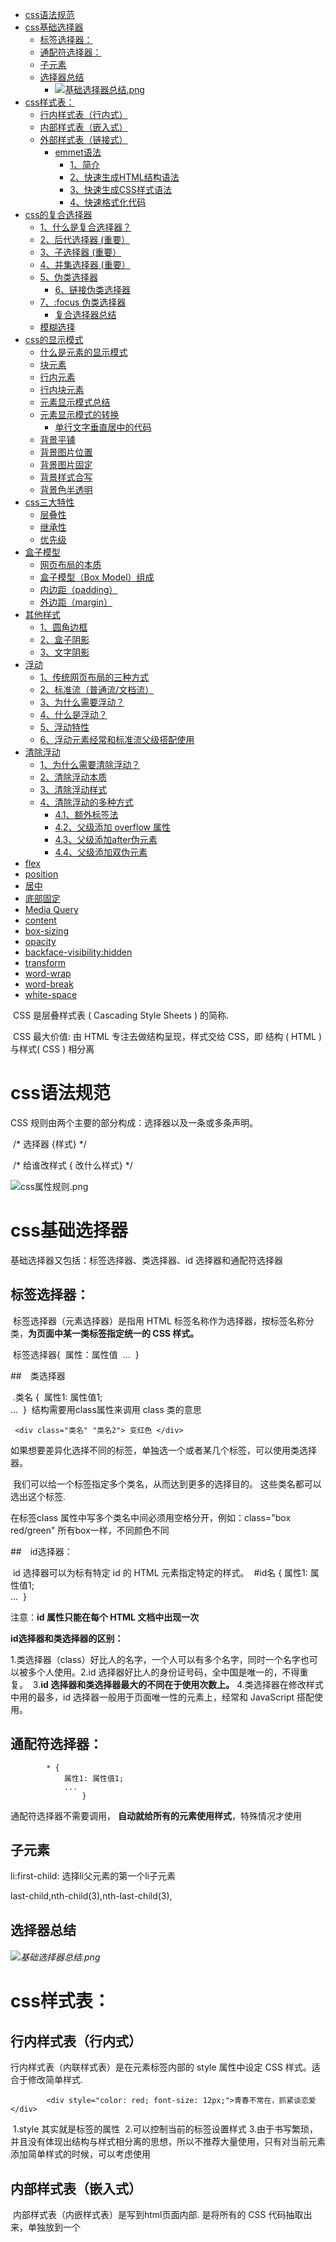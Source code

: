 - [ css语法规范](#head1)
- [ css基础选择器](#head2)
	- [ 标签选择器：](#head3)
	- [ 通配符选择器：](#head4)
	- [ 子元素](#head5)
	- [ 选择器总结](#head6)
		- [ ![基础选择器总结.png](https://i.loli.net/2021/07/12/H5zkcC6NgxqtVvp.png)](#head7)
- [ css样式表：](#head8)
	- [ 行内样式表（行内式）](#head9)
	- [ 内部样式表（嵌入式）](#head10)
	- [ 外部样式表（链接式）](#head11)
		- [ emmet语法](#head12)
			- [ 1、简介](#head13)
			- [ 2、快速生成HTML结构语法](#head14)
			- [ 3、快速生成CSS样式语法](#head15)
			- [ 4、快速格式化代码](#head16)
- [ css的复合选择器](#head17)
	- [ 1、什么是复合选择器？](#head18)
	- [2、后代选择器 (重要）](#head19)
	- [3、子选择器 (重要）](#head20)
	- [4、并集选择器 (重要）](#head21)
	- [ 5、伪类选择器](#head22)
		- [ 6、链接伪类选择器](#head23)
	- [7、:focus 伪类选择器](#head24)
		- [ 复合选择器总结](#head25)
	- [ 模糊选择](#head26)
- [ css的显示模式](#head27)
	- [ 什么是元素的显示模式](#head28)
	- [ 块元素](#head29)
	- [ 行内元素](#head30)
	- [ 行内块元素](#head31)
	- [ 元素显示模式总结](#head32)
	- [ 元素显示模式的转换](#head33)
		- [ 单行文字垂直居中的代码](#head34)
	- [ 背景平铺](#head35)
	- [ 背景图片位置](#head36)
	- [ 背景图片固定](#head37)
	- [ 背景样式合写](#head38)
	- [ 背景色半透明](#head39)
- [ css三大特性](#head40)
	- [ 层叠性](#head41)
	- [ 继承性](#head42)
	- [ 优先级](#head43)
- [ 盒子模型](#head44)
	- [ 网页布局的本质](#head45)
	- [盒子模型（Box Model）组成](#head46)
	- [ 内边距（padding）](#head47)
	- [ 外边距（margin）](#head48)
- [ 其他样式	](#head49)
	- [ 1、圆角边框](#head50)
	- [ 2、盒子阴影](#head51)
	- [ 3、文字阴影](#head52)
- [ 浮动](#head53)
	- [ 1、传统网页布局的三种方式](#head54)
	- [ 2、标准流（普通流/文档流）](#head55)
	- [ 3、为什么需要浮动？](#head56)
	- [ 4、什么是浮动？](#head57)
	- [ 5、浮动特性](#head58)
	- [ 6、浮动元素经常和标准流父级搭配使用](#head59)
- [ 清除浮动](#head60)
	- [ 1、为什么需要清除浮动？](#head61)
	- [ 2、清除浮动本质](#head62)
	- [ 3、清除浮动样式](#head63)
	- [ 4、清除浮动的多种方式](#head64)
		- [ 4.1、额外标签法](#head65)
		- [4.2、父级添加 overflow 属性](#head66)
		- [ 4.3、父级添加after伪元素](#head67)
		- [ 4.4、父级添加双伪元素](#head68)
- [ flex](#head69)
- [ position](#head70)
- [ 居中](#head71)
- [ 底部固定](#head72)
- [Media Query](#head73)
- [content ](#head74)
- [ box-sizing](#head75)
- [opacity ](#head76)
- [ backface-visibility:hidden](#head77)
- [transform ](#head78)
- [ word-wrap](#head79)
- [ word-break](#head80)
- [ white-space](#head81)

​       CSS 是层叠样式表 ( Cascading Style Sheets ) 的简称.

​    CSS 最大价值: 由 HTML 专注去做结构呈现，样式交给 CSS，即 结构 ( HTML ) 与样式( CSS ) 相分离



# <span id="head1"> css语法规范</span>
CSS 规则由两个主要的部分构成：选择器以及一条或多条声明。

​        /* 选择器 {样式} */

​        /* 给谁改样式 { 改什么样式} */

![css属性规则.png](https://i.loli.net/2021/07/11/6OwJpnETo1evst3.png) 



# <span id="head2"> css基础选择器</span>

基础选择器又包括：标签选择器、类选择器、id 选择器和通配符选择器

## <span id="head3"> 标签选择器：</span>

​    标签选择器（元素选择器）是指用 HTML 标签名称作为选择器，按标签名称分类，**为页面中某一类标签指定统一的 CSS 样式。**

​    标签选择器{
​        属性：属性值
​        ...
​    }

##　类选择器


​    .类名 {
​        属性1: 属性值1;  
​        ...
​    } 
​    结构需要用class属性来调用  class  类的意思

     <div class="类名" "类名2"> 变红色 </div>
​    如果想要差异化选择不同的标签，单独选一个或者某几个标签，可以使用类选择器。

​    我们可以给一个标签指定多个类名，从而达到更多的选择目的。 这些类名都可以选出这个标签.

   在标签class 属性中写多个类名中间必须用空格分开，例如：class="box red/green" 所有box一样，不同颜色不同

##　id选择器：

​    id 选择器可以为标有特定 id 的 HTML 元素指定特定的样式。
​         #id名 {
属性1: 属性值1;  
...
​        } 

注意：**id 属性只能在每个 HTML 文档中出现一次**

**id选择器和类选择器的区别：**

​    1.类选择器（class）好比人的名字，一个人可以有多个名字，同时一个名字也可以被多个人使用。
​    2.id 选择器好比人的身份证号码，全中国是唯一的，不得重复。
​    3.**id 选择器和类选择器最大的不同在于使用次数上。**
​    4.类选择器在修改样式中用的最多，id 选择器一般用于页面唯一性的元素上，经常和 JavaScript 搭配使用。

## <span id="head4"> 通配符选择器：</span>

```
        * {
            属性1: 属性值1;  
            ...
                }
```
通配符选择器不需要调用， **自动就给所有的元素使用样式**，特殊情况才使用

## <span id="head5"> 子元素</span>

li:first-child: 选择li父元素的第一个li子元素

last-child,nth-child(3),nth-last-child(3),

## <span id="head6"> 选择器总结</span>

###### <span id="head7"> ![基础选择器总结.png](https://i.loli.net/2021/07/12/H5zkcC6NgxqtVvp.png)</span>

# <span id="head8"> css样式表：</span>

## <span id="head9"> 行内样式表（行内式）</span>

行内样式表（内联样式表）是在元素标签内部的 style 属性中设定 CSS 样式。适合于修改简单样式.

            <div style="color: red; font-size: 12px;">青春不常在，抓紧谈恋爱</div>
​        1.style 其实就是标签的属性
​        2.可以控制当前的标签设置样式
​        3.由于书写繁琐，并且没有体现出结构与样式相分离的思想，所以不推荐大量使用，只有对当前元素添加简单样式的时候，可以考虑使用

## <span id="head10"> 内部样式表（嵌入式）</span>

​        内部样式表（内嵌样式表）是写到html页面内部. 是将所有的 CSS 代码抽取出来，单独放到一个 <style> 标签中
​        语法：

            <style>
                div {
                color: red;
                font-size: 12px;
                }
            </style>

​        1.<style> 标签理论上可以放在 HTML 文档的任何地方，但一般会放在文档的<head>标签中
​        2.通过此种方式，可以方便控制当前整个页面中的元素样式设置
​        3.代码结构清晰，但是并没有实现结构与样式完全分离

## <span id="head11"> 外部样式表（链接式）</span>

​    实际开发都是外部样式表. 适合于样式比较多的情况. 核心是:样式单独写到CSS 文件中，之后把CSS文件引入到 HTML 页面中使用.

       1. 新建一个后缀名为 .css 的样式文件，把所有 CSS 代码都放入此文件中。
       2. 在 HTML 页面中，使用<link> 标签引入这个文件。
     
           <link rel="stylesheet"  href="css文件路径">

### <span id="head12"> emmet语法</span>

###### <span id="head13"> 1、简介</span>

​		Emmet语法的前身是Zen coding,它使用缩写,来提高html/css的编写速度, Vscode内部已经集成该语法。

​		快速生成HTML结构、快速生成CSS样式语法

​		快速生成CSS样式语法

###### <span id="head14"> 2、快速生成HTML结构语法</span>

- 生成标签 直接**输入标签名 按tab键**即可   比如  div   然后tab 键， 就可以生成 <div></div>
- 如果想要生成多个相同标签  加上 * 就可以了 比如   **div*3  就可以快速生成3个div**
- 如果有**父子级关系的标签，可以用 >**  比如   ul > li就可以了
- 如果有**兄弟关系的标签，用  +**  就可以了 比如 div+p  
- 如果生成带有类名/id名字的，  直接写  .demo/#two   然后tab 键就可以了
- 如果生成的**div 类名是有顺序的， 可以后面加自增符号  $** 
- 如果想要在生成的**标签内部写内容可以用  div{文字}**  
- ```div{$}*5       .demo$*5                 ```

###### <span id="head15"> 3、快速生成CSS样式语法</span>

CSS 基本采取简写形式即可

​		比如 w200   按tab  可以 生成  width: 200px;

​		比如 lh26px   按tab  可以生成  line-height: 26px;

###### <span id="head16"> 4、快速格式化代码</span>

Vscode  快速格式化代码:   shift+alt+f

也可以设置 当我们 保存页面的时候自动格式化代码:

1）文件 ------.>【首选项】---------->【设置】；

2）搜索emmet.include;

3）在settings.json下的【工作区设置】中添加以下语句：

​		"editor.formatOnType": true,

​		"editor.formatOnSave": true

# <span id="head17"> css的复合选择器</span>

## <span id="head18"> 1、什么是复合选择器？</span>

​		在 CSS 中，可以根据选择器的类型把选择器分为**基础选择器**和**复合选择器**，复合选择器是建立在基础选择器之上，对基本选择器进行组合形成的。 
​		常用的复合选择器包括：**后代选择器、子选择器、并集选择器、伪类选择器**等等

## <span id="head19">2、后代选择器 (重要）</span>

​		后代选择器又称为包含选择器，可以选择父元素里面子元素。

```
元素1 元素2(样式声明}
```

上述语法表示选择元素 1 里面的所有元素 2 (后代元素)。

**语法说明**：

- 元素1 和 元素2 中间用空格隔开
- 元素1 是父级，元素2 是子级，最终选择的是元素2
- 元素2 可以是儿子，也可以是孙子等，只要是元素1 的后代即可
- 元素1 和 元素2 可以是任意基础选择器

## <span id="head20">3、子选择器 (重要）</span>

​		（简单理解就是选亲儿子元素）

```
元素1 > 元素2{样式声明}
```

​		上述语法表示选择元素1 里面的所有直接后代(子元素) 元素2。

**语法说明**：

- 元素1 和 元素2 中间用 大于号 隔开
- 元素1 是父级，元素2 是子级，最终选择的是元素2
- 元素2 必须是亲儿子，其孙子、重孙之类都不归他管. 你也可以叫他 亲儿子选择器

## <span id="head21">4、并集选择器 (重要）</span>

​		并集选择器可以选择多组标签, 同时为他们定义相同的样式，通常用于集体声明。并集选择器是各选择器通过英文逗号（,）连接而成，任何形式的选择器都可以作为并集选择器的一部分。

```
元素1，元素2{样式声明}
```

​		上述语法表示选择元素1 和 元素2。

**语法说明**：

- 元素1 和 元素2 中间用逗号隔开
- 逗号可以理解为和的意思
- 并集选择器通常用于集体声明





## <span id="head22"> 5、伪类选择器</span>

​		伪类选择器用于**向某些选择器添加特殊的效果**，比如给链接添加特殊效果，或选择第1个，第n个元素。

###### <span id="head23"> 6、链接伪类选择器</span>

**语法：**

​		伪类选择器书写最大的特点是用冒号（:）表示，比如 :hover 、 :first-child 。

​		a:link	没有点击过的(访问过的)链接
​		a:visited	点击过的(访问过的)链接
​		a:hover	鼠标经过的那个链接
​		a:active	鼠标正在按下还没有弹起鼠标的那个链接

**链接伪类选择器注意事项**

​		为了确保生效，**请按照 LVHA 的循顺序声明 :link－:visited－:hover－:active。**

​		记忆法：love hate 或者 lv 包包 hao 。

​		因为 a 链接在浏览器中具有默认样式，所以我们实际工作中都需要给链接单独指定样式。

**链接伪类选择器实际工作开发中的写法**：

```
/*a是标签选择器所有的连接*/
a {
	color: gray;
}
/* :hover是链接伪类选择器鼠标经过*/
a:hover {
	co1or: red;/*鼠标经过的时候，由原来的灰色变成了红色*/
}

```

## <span id="head24">7、:focus 伪类选择器</span>

​		:focus 伪类选择器用于选取获得焦点的表单元素。焦点就是光标，一般情况 <input> 类表单元素才能获取

```
input: focus{
	background-color:yellow;
}
```

###### <span id="head25"> 复合选择器总结</span>

![](https://i.loli.net/2021/07/08/xUlBFwXmCKghfo8.png)

## <span id="head26"> 模糊选择</span>

```html
// class 属性值包含 "test" 的所有 div 元素
div[class*="test"]
.show-grid下的class属性值包含 "test" 
.show-grid [class*="test"]
// class属性值以 "test" 开头 
div[class^="test"]
// class属性值以 "test" 结尾
div[class$="test"]
```



# <span id="head27"> css的显示模式</span>

## <span id="head28"> 什么是元素的显示模式</span>

**定义：**

​		元素显示模式就是元素（标签）以什么方式进行显示，比如<div>自己占一行，比如一行可以放多个<span>。

**作用：**

​		网页的标签非常多，在不同地方会用到不同类型的标签，了解他们的特点可以更好的布局我们的网页。

## <span id="head29"> 块元素</span>

**常见的块元素**：

```
<h1>~<h6>、<p>、<div>、<ul>、<ol>、<li>
```

​		<div> 标签是最典型的块元素。

**块级元素的特点**：

- 自己独占一行。
- 高度，宽度、外边距以及内边距都可以控制。
- 宽度默认是容器（父级宽度）的100%。
- 是一个容器及盒子，里面**可以放行内或者块级元素。**

**注意：**

​		**文字类的元素内不能放块级元素**

```
<p> 标签主要用于存放文字，因此 <p> 里面不能放块级元素，特别是不能放<div> 
同理， <h1>~<h6>等都是文字类块级标签，里面也不能放其他块级元素
```



## <span id="head30"> 行内元素</span>

**常见的行内元素：**

```
<a>、<strong>、<b>、<em>、<i>、<del>、<s>、<ins>、<u>、<span>
```

​		<span> 标签是最典型的行内元素。有的地方也将行内元素称为内联元素。

**行内元素的特点：**

- 相邻行内元素在一行上，一行可以显示多个。

- **高、宽直接设置是无效的。**

- 默认宽度就是它本身内容的宽度。

- 行内元素只能容纳文本或其他行内元素。

  

**注意：**
		链接里面不能再放链接
		特殊情况链接 <a> 里面可以放块级元素，但是给 <a> 转换一下块级模式最安全



## <span id="head31"> 行内块元素</span>

**常见的行内块标签**：

```
<img />、<input />、<td>
```

​		**它们同时具有块元素和行内元素的特点。有些资料称它们为行内块元素。**

**行内块元素的特点**：

- 和相邻行内元素（行内块）在一行上，但是他们之间会有空白缝隙。
- 一行可以显示多个（行内元素特点）。
- 默认宽度就是它本身内容的宽度（行内元素特点）。
- 高度，行高、外边距以及内边距都可以控制（块级元素特点）。

## <span id="head32"> 元素显示模式总结</span>

![1570870718415.png](https://i.loli.net/2021/07/12/YGDSukyfRTAKCWp.png)

​		学习元素显示模式的主要目的就是分清它们各自的特点，当我们网页布局的时候，在合适的地方用合适的标签元素。

## <span id="head33"> 元素显示模式的转换</span>

**简单理解**: 

​		一个模式的元素需要另外一种模式的特性
​		比如想要增加链接 <a> 的触发范围。   

**转换方式**

- 转换为块元素：display:block;
- 转换为行内元素：display:inline;
- 转换为行内块：display: inline-block;

### <span id="head34"> 单行文字垂直居中的代码</span>

**解决方案**:    

​		让文字的行高等于盒子的高度  就可以让文字在当前盒子内垂直居中

```
 div {
            width: 200px;
            height: 40px;
            background-color: pink;
            line-height: 40px;
        }
```

**简单理解**: 

​		行高的上空隙和下空隙把文字挤到中间了，

​		如果行高小于盒子高度,文字会偏上，

​		如果行高大于盒子高度,则文字偏下。

## <span id="head35"> 背景平铺</span>

```
            /* 1.背景图片不平铺 */
            background-repeat: no-repeat;
            /* 2.默认的情况下,背景图片是平铺的 */
            background-repeat: repeat;
            /* 3. 沿着x轴平铺 */
            background-repeat: repeat-x;
            /* 4. 沿着Y轴平铺 */
            background-repeat: repeat-y;
```

## <span id="head36"> 背景图片位置</span>

```

```

​		如果指定的两个值是精确单位和方位名词混合使用，则第一个值是 x 坐标，第二个值是 y 坐标

## <span id="head37"> 背景图片固定</span>

​	background-attachment:scroll背景图像是随对象内容滚动
​	background-attachment:fixed背员图像固定

## <span id="head38"> 背景样式合写</span>

```
    /* background-image: url(images/bg.jpg);
    background-repeat: no-repeat;
    background-position: center top; */
    /* 把背景图片固定住 */
    /* background-attachment: fixed;
    background-color: black; */
    background: black url(images/bg.jpg) no-repeat fixed center top;

```

## <span id="head39"> 背景色半透明</span>

```
            background: rgba(0, 0, 0, .3);
```

- 最后一个参数是 alpha 透明度，取值范围在 0~1之间
- 我们习惯把 0.3 的 0 省略掉，写为 background: rgba(0, 0, 0, .3);

# <span id="head40"> css三大特性</span>

## <span id="head41"> 层叠性</span>

​		相同选择器给设置相同的样式，此时一个样式就会覆盖（层叠）另一个冲突的样式。层叠性主要解决样式冲突的问题

​		层叠性原则:

- 样式冲突，遵循的原则是就近原则，哪个样式离结构近，就执行哪个样式
- 样式不冲突，不会层叠

```
       div {
           color: red;
           font-size: 12px;
       }
       div {         /* 被覆盖 */
           color: black;
       }
```



## <span id="head42"> 继承性</span>

​		CSS中的继承: 子标签会继承父标签的某些样式，如文本颜色和字号。恰当地使用继承可以简化代码，降低 CSS 样式的复杂性。

```
    <style>
        div {
            color: pink;
            font-size: 14px;
        }
    </style>
</head>
<body>
    <div><      !-- 继承 -->
        <p>龙生龙，凤生凤，老鼠生的孩子会打洞</p>
    </div>
</body>
```



子元素可以继承父元素的样式：

​	（text-，font-，line-这些元素开头的可以继承，以及color属性）



行高的继承性：

```css
 body {
   font:12px/1.5 Microsoft YaHei；
 }
```

- 行高可以跟单位也可以不跟单位
- 如果子元素没有设置行高，则会继承父元素的行高为 1.5
- 此时子元素的行高是：当前子元素的文字大小 * 1.5
- body 行高 1.5  这样写法最大的优势就是里面子元素可以根据自己文字大小自动调整行高

## <span id="head43"> 优先级</span>

当同一个元素指定多个选择器，就会有优先级的产生。

- 选择器相同，则执行层叠性
- 选择器不同，则根据选择器权重执行



选择器优先级计算表格：

![1571490129794.png](https://i.loli.net/2021/07/12/5dRxEVyBoh8NLrb.png)



```
  div {
            color: pink!important;
        }
```



优先级注意点:

1. 权重是有4组数字组成,但是不会有进位。

2. **行内>id选择器>类选择器>元素选择器,** 以此类推..

3. 等级判断从左向右，如果某一位数值相同，则判断下一位数值。

4. 可以简单记忆法:  通配符和继承权重为0, 标签选择器为1,类(伪类)选择器为 10, id选择器 100, 行内样式表为 1000, !important 无穷大.

5. 继承的权重是0， **如果该元素没有直接选中，不管父元素权重多高，子元素得到的权重都是 0。**

   ```
     /* 父亲的权重是 100  */
           #father {
               color: red!important;
           }
           /* p继承的权重为 0 */
           p {
               color: pink;
           }
       <div id="father">
           <p>你还是很好看</p>  ！！！粉色
       </div>
   ```

   ```
           .nav {
               color: red;
           }
           /* 继承的权重是0 */
           li {
               color: pink;
           }
       
       <ul class="nav">
           <li>人生四大悲</li>  !!! 粉色
   ```

   

权重叠加：如果是复合选择器，则会有权重叠加，需要计算权重。

```
      /* 复合选择器会有权重叠加的问题 */
       /* 权重虽然会叠加,但是永远不会有进位 */
       /* ul li 权重  0,0,0,1 + 0,0,0,1  =  0,0,0,2     2 */
        ul li {
            color: green;
        }
        /* li 的权重是 0,0,0,1    1 */
        li {
            color: red;
        }
        /* .nav li  权重    0,0,1,0  +  0,0,0,1  =  0,0,1,1    11 */          ！！！权重最高
        .nav li {
            color: pink;    
```



# <span id="head44"> 盒子模型</span>

## <span id="head45"> 网页布局的本质</span>

网页布局的核心本质： 就是利用 CSS 摆盒子。



网页布局过程：

1. 先准备好相关的网页元素，网页元素基本都是盒子 Box 。
2. 利用 CSS 设置好盒子样式，然后摆放到相应位置。
3. 往盒子里面装内容

## <span id="head46">盒子模型（Box Model）组成</span>

​		盒子模型：把 HTML 页面中的布局元素看作是一个矩形的盒子，也就是一个盛装内容的容器。

​		CSS 盒子模型本质上是一个盒子，封装周围的 HTML 元素，它包括：**边框**、**外边距**、**内边距**、和 **实际内容**

![1571492536942.png](https://i.loli.net/2021/07/12/zpE6AfXL9OqdlMB.png)

**表格的细线边框**

border-collapse 属性控制浏览器绘制表格边框的方式。它控制相邻单元格的边框。

```css
 border-collapse: collapse;  表示相邻边框合并在一起
```

**边框会影响盒子实际大小**

**边框会额外增加盒子的实际大小。**因此我们有两种方案解决：

- 测量盒子大小的时候,不量边框。
- 如果测量的时候包含了边框,则需要 width/height 减去边框宽度

## <span id="head47"> 内边距（padding）</span>



**内边距会影响盒子实际大小**

- 如果盒子**已经有了宽度和高度，此时再指定内边框，会撑大盒子。**
- 如何盒子本身没有指定width/height属性, 则此时padding不会撑开盒子大小。
- 保证盒子跟效果图大小保持一致，则让 width/height 减去多出来的内边距大小即可。

## <span id="head48"> 外边距（margin）</span>

**外边距典型应用**

外边距可以让块级盒子水平居中的两个条件：

- 盒子必须指定了宽度（width）。
- 盒子左右的外边距都设置为 auto 。

常见的写法，以下三种都可以：

```css
margin-left: auto;   margin-right: auto;
margin: auto;
margin: 0 auto;
```

注意：以上方法是让**块级元素水平居中**，行**内元素或者行内块元素水平居中给其父元素添加 text-align:center 即可。**

**外边距合并**

使用 margin 定义块元素的垂直外边距时，可能会出现外边距的合并。

主要有两种情况:

1、相邻块元素垂直外边距的合并

​		当上下相邻的两个块元素（兄弟关系）相遇时，如果上面的元素有下外边距 margin-bottom，下面的元素有上外边距 margin-top ，则他们之间的**垂直间距不是 margin-bottom 与 margin-top 之和。取两个值中的较大者**这种现象被称为相邻块元素垂直外边距的合并。

解决方案：
		**尽量只给一个盒子添加 margin 值。**

2、嵌套块元素垂直外边距的塌陷

​		对于两个嵌套关系（父子关系）的块元素，父元素有上外边距同时子元素也有上外边距，此时父元素会塌陷较大的外边距值。

![1571494373778.png](https://i.loli.net/2021/07/12/pixzYQ9ECf7BJIU.png)

解决方案：

- 可以为父元素定义上边框。
- 可以为父元素定义上内边距。
- 可以为父元素添加 overflow:hidden。

​		注意：行内元素为了照顾兼容性，尽量只设置左右内外边距，不要设置上下内外边距。但是转换为块级和行内块元素就可以了

# <span id="head49"> 其他样式	</span>

## <span id="head50"> 1、圆角边框</span>

```
width: 200px;
height: 200px;
/* 50% 就是宽度和高度的一半  等价于 100px */
border-radius: 50%;

width: 300px;
height: 100px;
/* 圆角矩形设置为高度的一半 */
border-radius: 50px;

/* border-radius: 10px 20px 30px 40px; */
border-top-left-radius: 20px;
```



- 参数值可以为数值或百分比的形式
- 如果是正方形，想要设置为一个圆，把数值修改为高度或者宽度的一半即可，或者直接写为 50%
- 该属性是一个简写属性，可以跟四个值，分别代表左上角、右上角、右下角、左下角
- 分开写：border-top-left-radius、border-top-right-radius、border-bottom-right-radius 和border-bottom-left-radius

## <span id="head51"> 2、盒子阴影</span>



```css
 /* 原先盒子没有影子,当我们鼠标经过盒子就添加阴影效果 */
box-shadow: 10px 10px 10px -4px rgba(0, 0, 0, .3);

box-shadow: h-shadow v-shadow blur spread color inset; 
```

![1571541874805.png](https://i.loli.net/2021/07/13/8iOLaDFPtj4S1zh.png)

## <span id="head52"> 3、文字阴影</span>

在 CSS3 中，我们可以使用 text-shadow 属性将阴影应用于文本。
语法：

```css
text-shadow: h-shadow v-shadow blur color;
text-shadow: 5px 5px 6px rgba(0, 0, 0, .3);

```



# <span id="head53"> 浮动</span>

## <span id="head54"> 1、传统网页布局的三种方式</span>

​	CSS 提供了三种传统布局方式(简单说,就是盒子如何进行排列顺序)：

- 普通流（标准流）
- 浮动
- 定位

注意：实际开发中，一个页面基本都包含了这三种布局方式（后面移动端学习新的布局方式） 。

## <span id="head55"> 2、标准流（普通流/文档流）</span>

所谓的标准流:  就是标签按照规定好默认方式排列

1. 块级元素会独占一行，从上向下顺序排列。常用元素：div、hr、p、h1~h6、ul、ol、dl、form、table
2. 行内元素会按照顺序，从左到右顺序排列，碰到父元素边缘则自动换行。常用元素：span、a、i、em 等 

以上都是标准流布局，我们前面学习的就是标准流，标准流是最基本的布局方式。

## <span id="head56"> 3、为什么需要浮动？</span>

​		总结： 有很多的布局效果，标准流没有办法完成，此时就可以利用浮动完成布局。 因为浮动可以改变元素标签默认的排列方式.

​		**浮动最典型的应用：可以让多个块级元素一行内排列显示。**

​		网页布局第一准则：**多个块级元素纵向排列找标准流，多个块级元素横向排列找浮动**。

## <span id="head57"> 4、什么是浮动？</span>

​		float 属性用于创建浮动框，将其移动到一边，直到左边缘或右边缘触及包含块或另一个浮动框的边缘。

语法：

```css
float: none/left/right(默认元素不浮动，元素向左浮动，元素向右浮动)
```

## <span id="head58"> 5、浮动特性</span>

加了浮动之后的元素,会具有很多特性,需要我们掌握的.

1、浮动元素会**脱离标准流**(脱标：**浮动的盒子不再保留原先的位置**)

![1571544653264.png](https://i.loli.net/2021/07/13/hMRV7lLImiDaZW4.png)

2、浮动的元素会**一行内显示并且元素顶部对齐**

​		浮动的元素是互相贴靠在一起的（不会有缝隙），如果父级宽度装不下这些浮动的盒子，多出的盒子会另起一行对齐。

3、浮动的元素会**具有行内块元素的特性**

​		如果行内元素有了浮动，则不需要转換块行内块元素就可以直接给高度和宽度

​	如果块级盒子没有设置宽度，默认宽度和父级一样宽，但是添加浮动后，它的大小根据内容来決定
​	浮动的盒子中间是没有缝隙的，是紧挨着一起的

## <span id="head59"> 6、浮动元素经常和标准流父级搭配使用</span>

为了约束浮动元素位置, 我们网页布局一般采取的策略是:

​		先用标准流父元素排列上下位置, 之后内部子元素采取浮动排列左右位置. 

1、浮动和标准流的父盒子搭配。

先用标准流的父元素排列上下位置, 之后内部子元素采取浮动排列左右位置

2、一个元素浮动了，理论上其余的兄弟元素也要浮动。

一个盒子里面有多个子盒子，如果其中一个盒子浮动了，其他兄弟也应该浮动，以防止引起问题。

**浮动的盒子只会影响浮动盒子后面的标准流**,不会影响前面的标准流.

# <span id="head60"> 清除浮动</span>

## <span id="head61"> 1、为什么需要清除浮动？</span>

​		由于父级盒子很多情况下，不方便给高度，但是子盒子浮动又不占有位置，最后父级盒子高度为 0 时，就会影响下面的标准流盒子。

![1571555883628.png](https://i.loli.net/2021/07/18/S3qrI2TE9oLtZJu.png)

## <span id="head62"> 2、清除浮动本质</span>

清除浮动的本质是清除浮动元素造成的影响：浮动的子标签无法撑开父盒子的高度

注意：

- 如果父盒子本身有高度，则不需要清除浮动
- 清除浮动之后，父级就会根据浮动的子盒子自动检测高度。
- 父级有了高度，就不会影响下面的标准流了

## <span id="head63"> 3、清除浮动样式</span>

```css
clear:属性值;

left不允许左侧有浮动元素（清除左侧浮动的影响）
rigth不允许右侧有浮动元素（清除右侧浮动的影响）
both同时清除左右两侧浮动的影响
```

我们实际工作中， 几乎只用 clear: both; **清除浮动的策略是:  闭合浮动.** 			闭合浮动.  只让浮动在父盒子内部影响,不影响父盒子外面的其他盒子.



## <span id="head64"> 4、清除浮动的多种方式</span>

### <span id="head65"> 4.1、额外标签法</span>

额外标签法也称为隔墙法，是 W3C 推荐的做法。

使用方式：

​		额外标签法会**在浮动元素末尾添加一个空的标签。**

```html
例如 <div style="clear:both"></div>，或者其他标签（如<br />等）。
```

​		优点： 通俗易懂，书写方便

​		缺点： 添加许多无意义的标签，结构化较差

​		注意： 要求**这个新的空标签必须是块级元素。**

### <span id="head66">4.2、父级添加 overflow 属性</span>

可以给父级添加 overflow 属性，将其属性值设置为 hidden、 auto 或 scroll 。

```css
overflow:hidden | auto | scroll;
```

优点：代码简洁

缺点：无法显示溢出的部分

注意：是给父元素添加代码

### <span id="head67"> 4.3、父级添加after伪元素</span>

:after 方式是额外标签法的升级版。给父元素添加：

```css
 .clearfix:after {  
   content: ""; 
   display: block; 
   height: 0; 
   clear: both; 
   visibility: hidden;  
 } 
 .clearfix {  /* IE6、7 专有 */ 
   *zoom: 1;
 }   
```

优点：没有增加标签，结构更简单

缺点：照顾低版本浏览器

代表网站： 百度、淘宝网、网易等

### <span id="head68"> 4.4、父级添加双伪元素</span>

给父元素添加

```css
 .clearfix:before,.clearfix:after {
   content:"";
   display:table; 
 }
 .clearfix:after {
   clear:both;
 }
 .clearfix {
    *zoom:1;
 }   
```

优点：代码更简洁

缺点：照顾低版本浏览器

代表网站：小米、腾讯等

# <span id="head69"> flex</span>





# <span id="head70"> position</span>

1.     Absolute：绝对定位，是相对于最近的且不是static定位的父元素来定位

2. Fixed：绝对定位，是相对于浏览器窗口来定位的，是固定的，不会跟屏幕一起滚动。

3. Relative：相对定位，是相对于其原本的位置来定位的。

4. Static：默认值，没有定位。

5. Inherit：继承父元素的position值。

   

首先设置4个div：

<img src="https://pic.rmb.bdstatic.com/bjh/1fbe092fc8e8033c3dba4057253c522a.jpeg" alt="image.png" title="image.png" />

给第二个div设置absolute:

```
height:100px;
background-color: blueviolet;         
position:relative;
left:50px;
top:50px;
```


<img src="https://pic.rmb.bdstatic.com/bjh/5ecc8eb00774af44c4e43158214aa862.jpeg" alt="image.png" title="image.png" />

第二个div设置了absolute,则该div的宽度就由文本决定，且**下面的div会上移占据之前第二个div的位置**，top和left是相对于**离它最近且不是static定位的父元素**来定位的，在此div2因为没有父元素，所以第二个div相对于根元素即html元素来定位。

将第二个div设置为relative：

```
 height:100px;
 background-color: blueviolet;         
 position:relative;
 left:50px;
 top:50px;
```

![image.png](https://pic.rmb.bdstatic.com/bjh/9e39778f1b401f4684afb445c923f527.jpeg)

设置**relative的div不会影响其他div的位置，且top和left是相对于它原本自身的位置来定位。**

给第二个div添加一个父div：

```
.container1{
position:absolute;
height:200px;
background-color: greenyellow;          

.div2{
height:100px;
background-color: blueviolet;
position:absolute;
top:50px;
left:50px;
```

![image.png](https://pic.rmb.bdstatic.com/bjh/0479a64bb5f87c52a149deb43ea3233a.jpeg)

div2的父div设置为absolute，下面的div3,div4会上移，div2也设置为absolute，div2就会相对于父div来定位。



若将div2即第二个div的absolute改为relative：

![image.png](https://pic.rmb.bdstatic.com/bjh/370ff1f35e2fe76925133e02b56d0234.jpeg)

注意，上面两个图的第二个div与父div的上边距是不同的，第一个是**absolute相对父div来定位**，第二个是**relative相对原来本身的位置来定位**。可能此时你会注意到两个图的第二个div的宽度不同，在没有给div设置宽度的情况下，第一个是设为**absolute，所以宽度为文本宽度**，第二个是**relative，所以宽度与父元素宽度相同**。

若保持上面的两种情况，都将第二个div的宽度设为500px，得到效果如下

![image.png](https://pic.rmb.bdstatic.com/bjh/ee948091eeecc2477209511c6f3e560a.jpeg)

由上图可以知道，**absolute定位的子元素宽度不会影响父元素的宽，而relative定位的子元素会撑大父元素**。

Absolution：元素会脱离文档流，定位是相对于离它最近的且不是static定位的父元素而言，若该元素没有设置宽度，则宽度由元素里面的内容决定，且宽度不会影响父元素，定位为absolution后，原来的位置相当于是空的，下面的的元素会来占据。

Relative：元素仍处于文档流中

，定位是相对于原本自身的位置，若没有设置宽度，则宽度为父元素的宽度，该元素的大小会影响父元素的大小。

# <span id="head71"> 居中</span>

文字居中

```
display: flex;
align-items: center;
text-align: center;
vertical-align: middle;这个适用于行内元素的垂直居中，块元素不可以。不起作用设置‘行高’
-----------
hieght: 100px;  //子元素为单行文本
lin-height: 100px
```

块居中

```
display: flex;
align-items: center;/*垂直居中*/
/*justify-content: center;*//*水平居中*/


```



# <span id="head72"> 底部固定</span>

```html
<template>
  <div class="content">
    <div class="main"></div>
    <div class="footer"></div>
  </div>
</template>

<style scoped>
  .content {
    /*相对定位*/
    position: relative;
    width: 100%;
    height: 100%;
    background-color: #F4F5F6;
    display: flex;
    flex-direction: column;
    align-items: center;
  }
  .main {
    width: 100%;
    height: calc(100vh - 42px);
  }

  .footer {
    /*绝对定位*/
    position: absolute;
    width: 100%;
    height: 42px;
    bottom: 0;
    background-color: cornflowerblue;
  }
</style>
```











# <span id="head73">Media Query</span>

使用 @media 查询，你可以针对不同的媒体类型定义不同的样式。

```
/* 当浏览器的可视区域小于980px */
@media screen and ( max-width: 980px 
```



# <span id="head74">content </span>

```html
// 每个链接后的括号内加上网址（href 属性）：
a:after {
  content: " (" attr(href) ")";
}
<p><a href="https://www.runoob.com">菜鸟教程</a> - 免费的编程学习网站。</p>

// 加上字符
content; '\e63a'
font-family: "iconfont"!important
```

# <span id="head75"> box-sizing</span>

 元素的总高度和宽度包含内边距和边框(padding 与 border) :

```html
box-sizing: content-box (默认)高度和宽度只应用于元素的内容
box-sizing: border-box:高度和宽度应用于元素的所有部分: 内容、内边距和边框

```

# <span id="head76">opacity </span>

设置一个div元素的透明度级别




# <span id="head77"> backface-visibility:hidden</span>

隐藏旋转 div 元素的背面

# <span id="head78">transform </span>

旋转 div 元素

```html
matrix(n,n,n,n,n,n)	定义 2D 转换，使用六个值的矩阵。
```

# <span id="head79"> word-wrap</span>

允许长的内容可以自动换行

| normal     | 只在允许的断字点换行（浏览器保持默认处理）。 |
| ---------- | -------------------------------------------- |
| break-word | 在长单词或 URL 地址内部进行换行。            |

# <span id="head80"> word-break</span>

断行规则。

| normal    | 使用浏览器默认的换行规则。     |
| --------- | ------------------------------ |
| break-all | 允许在单词内换行。             |
| keep-all  | 只能在半角空格或连字符处换行。 |

# <span id="head81"> white-space</span>

元素内的空白怎样处理。

| normal   | 默认。空白会被浏览器忽略。                                   |
| -------- | ------------------------------------------------------------ |
| pre      | 空白会被浏览器保留。其行为方式类似 HTML 中的 <pre> 标签。    |
| nowrap   | 文本不会换行，文本会在在同一行上继续，直到遇到 <br> 标签为止。 |
| pre-wrap | 保留空白符序列，但是正常地进行换行。                         |
| pre-line | 合并空白符序列，但是保留换行符。                             |
| inherit  | 规定应该从父元素继承 white-space 属性的值。                  |





```caa
文字太多时省略,,,
word-break: keepp-all;
white-spave: nowrap;
overflow: hidden;
text-overflow: ellipse;


图片悬浮放大
img {
	transition: all 0.5s;
}
img:hover {
	transform: scale(1.50);
}

图片设置为正方形
img {
width: 10ps;
height: 10px;
object-fit: cover;
}
```


